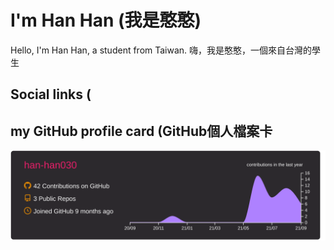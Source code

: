 # I'm Han Han (我是憨憨)
Hello, I'm Han Han, a student from Taiwan.
嗨，我是憨憨，一個來自台灣的學生
## Social links (

## my GitHub profile card (GitHub個人檔案卡
![](https://raw.githubusercontent.com/han-han030/profile-card/master/profile-summary-card-output/monokai/0-profile-details.svg)
